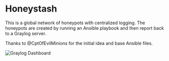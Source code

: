# Honeystash

This is a global network of honeypots with centralized logging. The honeypots are created by running an Ansible playbook and then report back to a Graylog server.

Thanks to @CptOfEvilMinions for the initial idea and base Ansible files.

![Graylog Dashboard](https://puu.sh/BmorS/21de3d848b.png)
